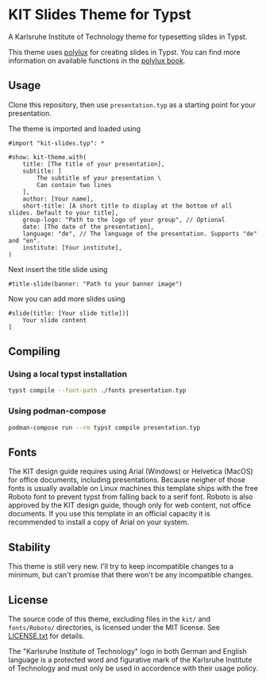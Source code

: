 # KIT Slides Theme for Typst

A Karlsruhe Institute of Technology theme for typesetting slides in Typst.

This theme uses [polylux](https://github.com/andreasKroepelin/polylux) for creating slides in Typst.
You can find more information on available functions in the [polylux book](polylux.dev/book).

## Usage

Clone this repository, then use `presentation.typ` as a starting point for your presentation.

The theme is imported and loaded using
```typst
#import "kit-slides.typ": *

#show: kit-theme.with(
    title: [The title of your presentation],
    subtitle: [
        The subtitle of your presentation \
        Can contain two lines
    ],
    author: [Your name],
    short-title: [A short title to display at the bottom of all slides. Default to your title],
    group-logo: "Path to the logo of your group", // Optional
    date: [The date of the presentation],
    language: "de", // The language of the presentation. Supports "de" and "en".
    institute: [Your institute],
)
```

Next insert the title slide using
```typst
#title-slide(banner: "Path to your banner image")
```

Now you can add more slides using
```typst
#slide(title: [Your slide title])[
    Your slide content
]
```


## Compiling

### Using a local typst installation
```bash
typst compile --font-path ./fonts presentation.typ
```

### Using podman-compose
```bash
podman-compose run --rm typst compile presentation.typ
```


## Fonts

The KIT design guide requires using Arial (Windows) or Helvetica (MacOS) for office documents, including presentations. Because neigher of those fonts is usually available on Linux machines this template ships with the free Roboto font to prevent typst from falling back to a serif font. Roboto is also approved by the KIT design guide, though only for web content, not office documents.
If you use this template in an official capacity it is recommended to install a copy of Arial on your system.


## Stability

This theme is still very new. I'll try to keep incompatible changes to a minimum, but can't promise that there won't be any incompatible changes.


## License

The source code of this theme, excluding files in the `kit/` and `fonts/Roboto/` directories, is licensed under the MIT license. See [LICENSE.txt](./LICENCE.txt) for details.

The "Karlsruhe Institute of Technology" logo in both German and English language is a protected word and figurative mark of the Karlsruhe Institute of Technology and must only be used in accordence with their usage policy.
